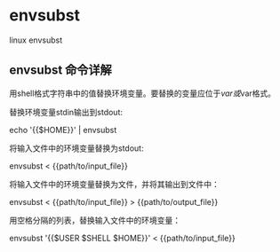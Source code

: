 # envsubst
linux envsubst

## envsubst 命令详解

用shell格式字符串中的值替换环境变量。要替换的变量应位于${var}或$var格式。

替换环境变量stdin输出到stdout:

echo '{{$HOME}}' | envsubst

将输入文件中的环境变量替换为stdout:

envsubst < {{path/to/input_file}}

将输入文件中的环境变量替换为文件，并将其输出到文件中：

envsubst < {{path/to/input_file}} > {{path/to/output_file}}


用空格分隔的列表，替换输入文件中的环境变量：

envsubst '{{$USER $SHELL $HOME}}' < {{path/to/input_file}}



